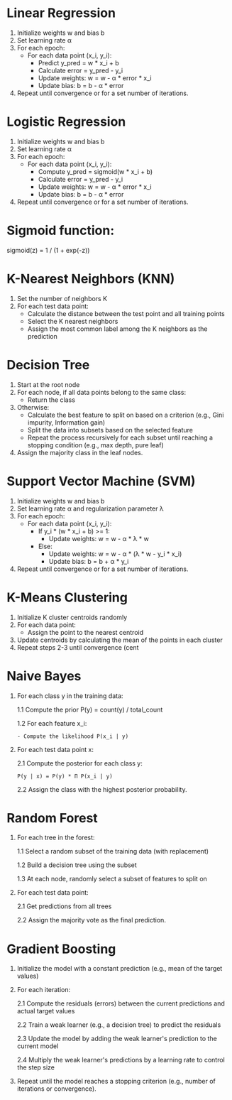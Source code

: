 # Linear Regression

1. Initialize weights w and bias b  
2. Set learning rate α  
3. For each epoch:  
   - For each data point (x_i, y_i):  
       - Predict y_pred = w * x_i + b  
       - Calculate error = y_pred - y_i  
       - Update weights: w = w - α * error * x_i  
       - Update bias: b = b - α * error  
4. Repeat until convergence or for a set number of iterations.


# Logistic Regression

1. Initialize weights w and bias b  
2. Set learning rate α  
3. For each epoch:  
   - For each data point (x_i, y_i):  
       - Compute y_pred = sigmoid(w * x_i + b)  
       - Calculate error = y_pred - y_i  
       - Update weights: w = w - α * error * x_i  
       - Update bias: b = b - α * error  
4. Repeat until convergence or for a set number of iterations.

# Sigmoid function:
sigmoid(z) = 1 / (1 + exp(-z))


# K-Nearest Neighbors (KNN)

1. Set the number of neighbors K  
2. For each test data point:  
   - Calculate the distance between the test point and all training points  
   - Select the K nearest neighbors  
   - Assign the most common label among the K neighbors as the prediction


# Decision Tree

1. Start at the root node  
2. For each node, if all data points belong to the same class:  
   - Return the class  
3. Otherwise:  
   - Calculate the best feature to split on based on a criterion (e.g., Gini impurity, Information gain)  
   - Split the data into subsets based on the selected feature  
   - Repeat the process recursively for each subset until reaching a stopping condition (e.g., max depth, pure leaf)  
4. Assign the majority class in the leaf nodes.


# Support Vector Machine (SVM)

1. Initialize weights w and bias b  
2. Set learning rate α and regularization parameter λ  
3. For each epoch:  
   - For each data point (x_i, y_i):  
       - If y_i * (w * x_i + b) >= 1:  
           - Update weights: w = w - α * λ * w  
       - Else:  
           - Update weights: w = w - α * (λ * w - y_i * x_i)  
           - Update bias: b = b + α * y_i  
4. Repeat until convergence or for a set number of iterations.


# K-Means Clustering

1. Initialize K cluster centroids randomly  
2. For each data point:  
   - Assign the point to the nearest centroid  
3. Update centroids by calculating the mean of the points in each cluster  
4. Repeat steps 2-3 until convergence (cent


# Naive Bayes

1. For each class y in the training data:

   1.1 Compute the prior P(y) = count(y) / total_count

   1.2 For each feature x_i:
   
       - Compute the likelihood P(x_i | y)

2. For each test data point x:

   2.1 Compute the posterior for each class y:

       P(y | x) = P(y) * Π P(x_i | y)

   2.2 Assign the class with the highest posterior probability.

# Random Forest

1. For each tree in the forest:

   1.1 Select a random subset of the training data (with replacement)

   1.2 Build a decision tree using the subset

   1.3 At each node, randomly select a subset of features to split on

2. For each test data point:

   2.1 Get predictions from all trees

   2.2 Assign the majority vote as the final prediction.

# Gradient Boosting

1. Initialize the model with a constant prediction (e.g., mean of the target values)

2. For each iteration:

   2.1 Compute the residuals (errors) between the current predictions and actual target values

   2.2 Train a weak learner (e.g., a decision tree) to predict the residuals

   2.3 Update the model by adding the weak learner's prediction to the current model

   2.4 Multiply the weak learner's predictions by a learning rate to control the step size

3. Repeat until the model reaches a stopping criterion (e.g., number of iterations or convergence).

